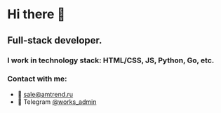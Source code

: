 # Hi there 👋
## Full-stack developer.
### I work in technology stack: HTML/CSS, JS, Python, Go, etc.
### Contact with me:
  - 📧 [sale@amtrend.ru](mailto:sale@amtrend.ru)
  - 💬 Telegram [@works_admin](https://t.me/works_admin)

